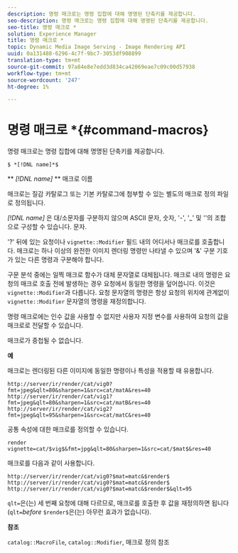 ```yaml
---
description: 명령 매크로는 명령 집합에 대해 명명된 단축키를 제공합니다.
seo-description: 명령 매크로는 명령 집합에 대해 명명된 단축키를 제공합니다.
seo-title: 명령 매크로 *
solution: Experience Manager
title: 명령 매크로 *
topic: Dynamic Media Image Serving - Image Rendering API
uuid: 0a131488-6296-4c7f-9bc7-3053df908899
translation-type: tm+mt
source-git-commit: 97a84e8e7edd3d834ca42069eae7c09c00d57938
workflow-type: tm+mt
source-wordcount: '247'
ht-degree: 1%

---
```



# 명령 매크로 *{#command-macros}

명령 매크로는 명령 집합에 대해 명명된 단축키를 제공합니다.

`$ *[!DNL name]*$`

** *[!DNL name]* ** 매크로 이름

매크로는 질감 카탈로그 또는 기본 카탈로그에 첨부할 수 있는 별도의 매크로 정의 파일로 정의됩니다.

*[!DNL name]* 은 대/소문자를 구분하지 않으며 ASCII 문자, 숫자, &#39;-&#39;, &#39;_&#39; 및 &#39;&#39;의 조합으로 구성할 수 있습니다. 문자.

&#39;?&#39; 뒤에 있는 요청이나 `vignette::Modifier` 필드 내의 어디서나 매크로를 호출합니다. 매크로는 하나 이상의 완전한 이미지 렌더링 명령만 나타낼 수 있으며 &#39;&amp;&#39; 구분 기호가 있는 다른 명령과 구분해야 합니다.

구문 분석 중에는 일찍 매크로 함수가 대체 문자열로 대체됩니다. 매크로 내의 명령은 요청의 매크로 호출 전에 발생하는 경우 요청에서 동일한 명령을 덮어씁니다. 이것은 `vignette::Modifier`과 다릅니다. 요청 문자열의 명령은 항상 요청의 위치에 관계없이 `vignette::Modifier` 문자열의 명령을 재정의합니다.

명령 매크로에는 인수 값을 사용할 수 없지만 사용자 지정 변수를 사용하여 요청의 값을 매크로로 전달할 수 있습니다.

매크로가 중첩될 수 없습니다.

**예**

매크로는 렌더링된 다른 이미지에 동일한 명령이나 특성을 적용할 때 유용합니다.

`http://server/ir/render/cat/vig0?fmt=jpeg&qlt=80&sharpen=1&src=cat/matA&res=40 http://server/ir/render/cat/vig1?fmt=jpeg&qlt=80&sharpen=1&src=cat/matB&res=40 http://server/ir/render/cat/vig2?fmt=jpeg&qlt=95&sharpen=1&src=cat/matC&res=40`

공통 속성에 대한 매크로를 정의할 수 있습니다.

`render vignette=cat/$vig$&fmt=jpg&qlt=80&sharpen=1&src=cat/$mat$&res=40`

매크로를 다음과 같이 사용합니다.

`http://server/ir/render/cat/vig0?$mat=matc&$render$ http://server/ir/render/cat/vig0?$mat=matc&$render$ http://server/ir/render/cat/vig0?$mat=matc&$render$&qlt=95`

`qlt=`은(는) 세 번째 요청에 대해 다르므로, 매크로를 호출한 후 값을 재정의하면 됩니다(`qlt=`*before* `$render$`은(는) 아무런 효과가 없습니다).

**참조**

`catalog::MacroFile`,  `catalog::Modifier`, 매크로 정의 참조

<!--<a id="section_297B7FCB285F4891AA76DF8393089931"></a>-->


